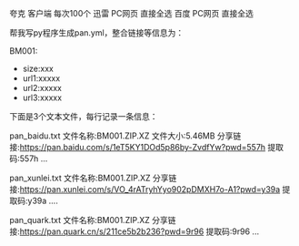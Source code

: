 夸克  客户端  每次100个
迅雷  PC网页  直接全选
百度  PC网页  直接全选

帮我写py程序生成pan.yml，整合链接等信息为：

BM001:
  - size:xxx
  - url1:xxxxx
  - url2:xxxxx
  - url3:xxxxx

下面是3个文本文件，每行记录一条信息：

pan_baidu.txt
文件名称:BM001.ZIP.XZ 文件大小:5.46MB 分享链接:https://pan.baidu.com/s/1eT5KY1DOd5p86by-ZvdfYw?pwd=557h 提取码:557h
...

pan_xunlei.txt
文件名称:BM001.ZIP.XZ 分享链接:https://pan.xunlei.com/s/VO_4rATryhYyo902pDMXH7o-A1?pwd=y39a 提取码:y39a
....

pan_quark.txt
文件名称:BM001.ZIP.XZ 分享链接:https://pan.quark.cn/s/211ce5b2b236?pwd=9r96 提取码:9r96
...


